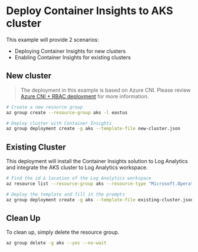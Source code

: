 # Deploy Container Insights to AKS cluster

This example will provide 2 scenarios:

* Deploying Container Insights for new clusters
* Enabling Container Insights for existing clusters

## New cluster

> The deployment in this example is based on Azure CNI.  Please review [Azure CNI + RBAC deployment](../azurecni-rbac) for more information.

```bash
# Create a new resource group
az group create --resource-group aks -l eastus

# Deploy cluster with Container Insights
az group deployment create -g aks --template-file new-cluster.json
```

## Existing Cluster

This deployment will install the Container Insights solution to Log Analytics and integrate the AKS cluster to Log Analytics workspace.

```bash
# Find the id & location of the Log Analytics workspace
az resource list --resource-group aks --resource-type "Microsoft.OperationalInsights/workspaces"

# Deploy the template and fill in the prompts
az group deployment create -g aks --template-file existing-cluster.json
```

## Clean Up

To clean up, simply delete the resource group.

```bash
az group delete -g aks --yes --no-wait
```
